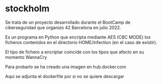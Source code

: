 # stockholm
Se trata de un proyecto desarrollado durante el BootCamp de ciberseguridad que organizo 42 Barcelona en julio 2022.

Es un programa en Python que encripta mediante AES (CBC MODE) los ficheros contenidos en el directorio HOME/infection (en el caso de existir).

El tipo de fichero a encriptar coincide con los tipos que afecto en su momento WannaCry 

Para probarlo se ha creado una imagen en hub.docker.com

Aqui se adjunta el dockerfile por si no se quiere descargar
